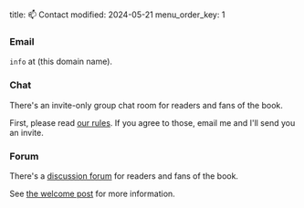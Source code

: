 title: 📫 Contact
modified: 2024-05-21
menu_order_key: 1

### Email

`info` at (this domain name).

### Chat

There's an invite-only group chat room for readers and fans of the book.

First, please read [our rules](https://selfhostbook.com/rules/).
If you agree to those, email me and I'll send you an invite.

### Forum

There's a [discussion forum](https://help.selfhostbook.com) for readers and fans of the book.

See [the welcome post](https://help.selfhostbook.com/d/1-welcome) for more information.
